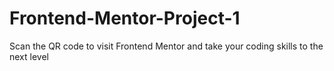 # Frontend-Mentor-Project-1
Scan the QR code to visit Frontend Mentor and take your coding skills to the next level
